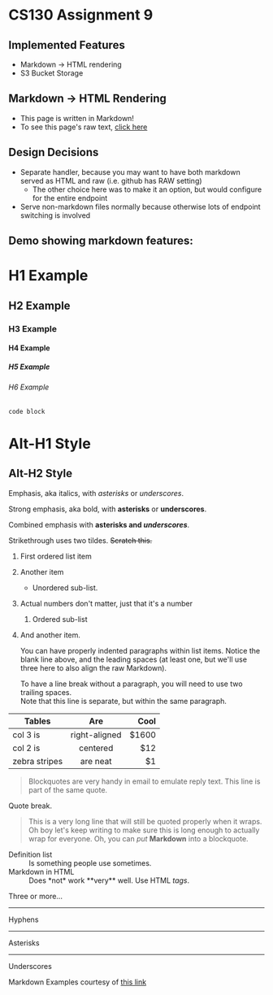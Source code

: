 # CS130 Assignment 9

## Implemented Features
* Markdown -> HTML rendering
* S3 Bucket Storage

## Markdown -> HTML Rendering
* This page is written in Markdown!
* To see this page's raw text, [click here](http://richardm.in/CS130/serve/design_doc_markdown.md)

## Design Decisions
* Separate handler, because you may want to have both markdown served as HTML and raw (i.e. github has RAW setting)
    * The other choice here was to make it an option, but would configure for the entire endpoint
* Serve non-markdown files normally because otherwise lots of endpoint switching is involved

## Demo showing markdown features:

# H1 Example
## H2 Example
### H3 Example
#### H4 Example
##### H5 Example
###### H6 Example
``` code block ```

Alt-H1 Style
============

Alt-H2 Style
------------

Emphasis, aka italics, with *asterisks* or _underscores_.

Strong emphasis, aka bold, with **asterisks** or __underscores__.

Combined emphasis with **asterisks and _underscores_**.

Strikethrough uses two tildes. ~~Scratch this.~~
    
1. First ordered list item
2. Another item
    * Unordered sub-list. 
1. Actual numbers don't matter, just that it's a number
    1. Ordered sub-list
4. And another item.

    You can have properly indented paragraphs within list items. Notice the blank line above, and the leading spaces (at least one, but we'll use three here to also align the raw Markdown).

    To have a line break without a paragraph, you will need to use two trailing spaces.  
    Note that this line is separate, but within the same paragraph.


| Tables        | Are           | Cool  |
| ------------- |:-------------:| -----:|
| col 3 is      | right-aligned | $1600 |
| col 2 is      | centered      |   $12 |
| zebra stripes | are neat      |    $1 |

> Blockquotes are very handy in email to emulate reply text.
> This line is part of the same quote.

Quote break.

> This is a very long line that will still be quoted properly when it wraps. Oh boy let's keep writing to make sure this is long enough to actually wrap for everyone. Oh, you can *put* **Markdown** into a blockquote. 

<dl>
  <dt>Definition list</dt>
  <dd>Is something people use sometimes.</dd>

  <dt>Markdown in HTML</dt>
  <dd>Does *not* work **very** well. Use HTML <em>tags</em>.</dd>
</dl>


Three or more...

---

Hyphens

***

Asterisks

___

Underscores

Markdown Examples courtesy of [this link](https://github.com/adam-p/markdown-here/wiki/Markdown-Cheatsheet)